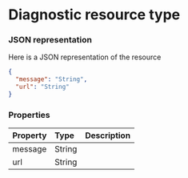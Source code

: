 # Diagnostic resource type



### JSON representation

Here is a JSON representation of the resource

```json
{
  "message": "String",
  "url": "String"
}

```
### Properties
| Property	   | Type	|Description|
|:---------------|:--------|:----------|
|message|String||
|url|String||

<!-- uuid: 2c963504-5143-405f-8a3c-4e07052014fc
2015-10-09 17:20:41 UTC -->